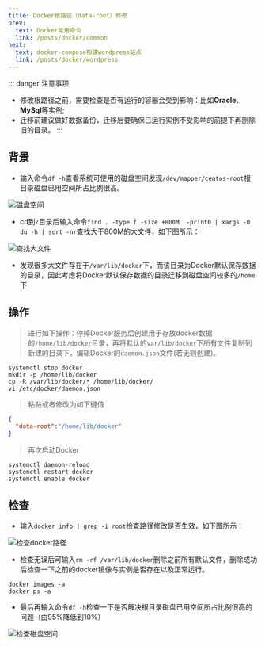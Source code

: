 ```yaml
---
title: Docker根路径（data-root）修改
prev:
  text: Docker常用命令
  link: /posts/docker/common
next:
  text: docker-compose构建wordpress站点
  link: /posts/docker/wordpress
---
```


::: danger 注意事项

* 修改根路径之前，需要检查是否有运行的容器会受到影响：比如**Oracle**、**MySql**等实例;
* 迁移前建议做好数据备份，迁移后要确保已运行实例不受影响的前提下再删除旧的目录。
:::

## 背景

- 输入命令`df -h`查看系统可使用的磁盘空间发现`/dev/mapper/centos-root`根目录磁盘已用空间所占比例很高。
  
![磁盘空间](https://cdn.porridge.fun/blog/docker/setrootdir/0.png$fix.water)

- cd到`/`目录后输入命令`find . -type f -size +800M  -print0 | xargs -0 du -h | sort -nr`查找大于800M的大文件，如下图所示：

![查找大文件](https://cdn.porridge.fun/blog/docker/setrootdir/2.png$fix.water)

- 发现很多大文件存在于`/var/lib/docker`下，而该目录为Docker默认保存数据的目录，因此考虑将Docker默认保存数据的目录迁移到磁盘空间较多的`/home`下

## 操作

> 进行如下操作：停掉Docker服务后创建用于存放docker数据的`/home/lib/docker`目录，再将默认的`var/lib/docker`下所有文件复制到新建的目录下，编辑Docker的`daemon.json`文件(若无则创建)。

``` shell
systemctl stop docker
mkdir -p /home/lib/docker
cp -R /var/lib/docker/* /home/lib/docker/
vi /etc/docker/daemon.json
```

> 粘贴或者修改为如下键值

``` json
{
  "data-root":"/home/lib/docker"
}
```

> 再次启动Docker

``` shell
systemctl daemon-reload
systemctl restart docker
systemctl enable docker
```

## 检查

- 输入`docker info | grep -i root`检查路径修改是否生效，如下图所示：

![检查docker路径](https://cdn.porridge.fun/blog/docker/setrootdir/3.png$fix.water)

- 检查无误后可输入`rm -rf /var/lib/docker`删除之前所有默认文件，删除成功后检查一下之前的docker镜像与实例是否存在以及正常运行。

``` shell
docker images -a
docker ps -a
```

- 最后再输入命令`df -h`检查一下是否解决根目录磁盘已用空间所占比例很高的问题（由95%降低到10%）

![检查磁盘空间](https://cdn.porridge.fun/blog/docker/setrootdir/4.png$fix.water)
